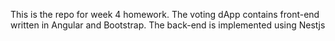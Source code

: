 This is the repo for week 4 homework.
The voting dApp contains front-end written in Angular and Bootstrap.
The back-end is implemented using Nestjs
